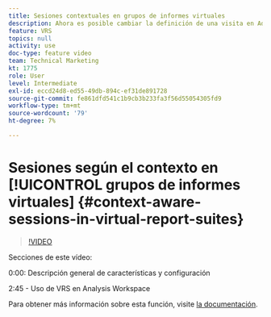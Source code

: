 ```yaml
---
title: Sesiones contextuales en grupos de informes virtuales
description: Ahora es posible cambiar la definición de una visita en Adobe Analytics de forma no destructiva mediante un grupo de informes virtuales. Le mostramos cómo hacerlo y las diferentes opciones disponibles.
feature: VRS
topics: null
activity: use
doc-type: feature video
team: Technical Marketing
kt: 1775
role: User
level: Intermediate
exl-id: eccd24d8-ed55-49db-894c-ef31de891728
source-git-commit: fe861dfd541c1b9cb3b233fa3f56d55054305fd9
workflow-type: tm+mt
source-wordcount: '79'
ht-degree: 7%

---
```


# Sesiones según el contexto en [!UICONTROL grupos de informes virtuales] {#context-aware-sessions-in-virtual-report-suites}

>[!VIDEO](https://video.tv.adobe.com/v/23545/?quality=12)

Secciones de este vídeo:

0:00: Descripción general de características y configuración

2:45 - Uso de VRS en Analysis Workspace

Para obtener más información sobre esta función, visite [la documentación](https://experienceleague.adobe.com/docs/analytics/components/virtual-report-suites/vrs-mobile-visit-processing.html?lang=en).
